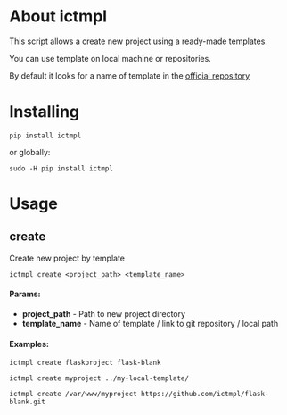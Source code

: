 # About ictmpl

This script allows a create new project using a ready-made templates.

You can use template on local machine or repositories.

By default it looks for a name of template in the 
[official repository](https://github.com/ictmpl)


# Installing

    pip install ictmpl
    
or globally:

    sudo -H pip install ictmpl


# Usage

## create

Create new project by template

`ictmpl create <project_path> <template_name>`

#### Params:

* **project_path** - Path to new project directory
* **template_name** - Name of template / link to git repository / local path
    
#### Examples:

`ictmpl create flaskproject flask-blank`
    
`ictmpl create myproject ../my-local-template/`
    
`ictmpl create /var/www/myproject https://github.com/ictmpl/flask-blank.git`
    

